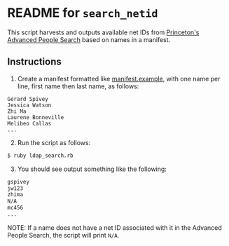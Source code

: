 # README for `search_netid`

This script harvests and outputs available net IDs from [Princeton's Advanced People Search](https://www.princeton.edu/search/people-advanced) based on names in a manifest.

## Instructions

1. Create a manifest formatted like [manifest.example](manifest.example), with one name per line, first name then last name, as follows:

```
Gerard Spivey
Jessica Watson
Zhi Ma
Laurene Bonneville
Melibeo Callas
...
```
2. Run the script as follows:

```bash
$ ruby ldap_search.rb
```

3. You should see output something like the following:

```bash
gspivey
jw123
zhima
N/A
mc456
...
```

NOTE: If a name does not have a net ID associated with it in the Advanced People Search, the script will print `N/A`.
